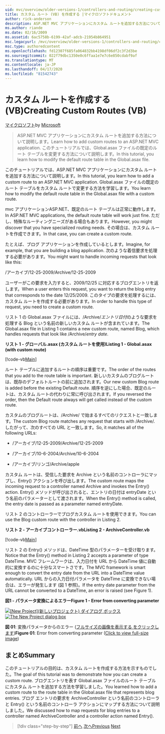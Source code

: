 ```yaml
---
uid: mvc/overview/older-versions-1/controllers-and-routing/creating-custom-routes-vb
title: カスタム ルート (VB) を作成する |マイクロソフトドキュメント
author: rick-anderson
description: ASP.NET MVC アプリケーションにカスタム ルートを追加する方法について説明します。 このチュートリアルでは、Global.asax ファイルの既定のルート テーブルを変更する方法について説明します。
ms.author: riande
ms.date: 02/16/2009
ms.assetid: 6ac5758b-6199-42af-adcb-21954b864951
msc.legacyurl: /mvc/overview/older-versions-1/controllers-and-routing/creating-custom-routes-vb
msc.type: authoredcontent
ms.openlocfilehash: fd12307f685fa064832bb4198df06df2c3f2d3be
ms.sourcegitcommit: 022f79dbc1350e0c6ffaa1e7e7c6e850cdabf9af
ms.translationtype: MT
ms.contentlocale: ja-JP
ms.lasthandoff: 04/17/2020
ms.locfileid: "81542743"
---
```

# <a name="creating-custom-routes-vb"></a><span data-ttu-id="16bd2-104">カスタム ルートを作成する (VB)</span><span class="sxs-lookup"><span data-stu-id="16bd2-104">Creating Custom Routes (VB)</span></span>

<span data-ttu-id="16bd2-105">[マイクロソフト](https://github.com/microsoft)</span><span class="sxs-lookup"><span data-stu-id="16bd2-105">by [Microsoft](https://github.com/microsoft)</span></span>

> <span data-ttu-id="16bd2-106">ASP.NET MVC アプリケーションにカスタム ルートを追加する方法について説明します。</span><span class="sxs-lookup"><span data-stu-id="16bd2-106">Learn how to add custom routes to an ASP.NET MVC application.</span></span> <span data-ttu-id="16bd2-107">このチュートリアルでは、Global.asax ファイルの既定のルート テーブルを変更する方法について説明します。</span><span class="sxs-lookup"><span data-stu-id="16bd2-107">In this tutorial, you learn how to modify the default route table in the Global.asax file.</span></span>

<span data-ttu-id="16bd2-108">このチュートリアルでは、ASP.NET MVC アプリケーションにカスタム ルートを追加する方法について説明します。</span><span class="sxs-lookup"><span data-stu-id="16bd2-108">In this tutorial, you learn how to add a custom route to an ASP.NET MVC application.</span></span> <span data-ttu-id="16bd2-109">Global.asax ファイルの既定のルート テーブルをカスタム ルートで変更する方法を学習します。</span><span class="sxs-lookup"><span data-stu-id="16bd2-109">You learn how to modify the default route table in the Global.asax file with a custom route.</span></span>

<span data-ttu-id="16bd2-110">mvc アプリケーションASP.NET、既定のルート テーブルは正常に動作します。</span><span class="sxs-lookup"><span data-stu-id="16bd2-110">In ASP.NET MVC applications, the default route table will work just fine.</span></span> <span data-ttu-id="16bd2-111">ただし、特殊なルーティングニーズがある場合もあります。</span><span class="sxs-lookup"><span data-stu-id="16bd2-111">However, you might discover that you have specialized routing needs.</span></span> <span data-ttu-id="16bd2-112">その場合は、カスタム ルートを作成できます。</span><span class="sxs-lookup"><span data-stu-id="16bd2-112">In that case, you can create a custom route.</span></span>

<span data-ttu-id="16bd2-113">たとえば、ブログ アプリケーションを作成しているとします。</span><span class="sxs-lookup"><span data-stu-id="16bd2-113">Imagine, for example, that you are building a blog application.</span></span> <span data-ttu-id="16bd2-114">次のような着信要求を処理する必要があります。</span><span class="sxs-lookup"><span data-stu-id="16bd2-114">You might want to handle incoming requests that look like this:</span></span>

<span data-ttu-id="16bd2-115">/アーカイブ/12-25-2009</span><span class="sxs-lookup"><span data-stu-id="16bd2-115">/Archive/12-25-2009</span></span>

<span data-ttu-id="16bd2-116">ユーザーがこの要求を入力すると、2009/12/25 に対応するブログエントリを返します。</span><span class="sxs-lookup"><span data-stu-id="16bd2-116">When a user enters this request, you want to return the blog entry that corresponds to the date 12/25/2009.</span></span> <span data-ttu-id="16bd2-117">このタイプの要求を処理するには、カスタム ルートを作成する必要があります。</span><span class="sxs-lookup"><span data-stu-id="16bd2-117">In order to handle this type of request, you need to create a custom route.</span></span>

<span data-ttu-id="16bd2-118">リスト 1 の Global.asax ファイルには、/Archive/*エントリ日付*のような要求を処理する Blog という名前の新しいカスタム ルートが含まれています。</span><span class="sxs-lookup"><span data-stu-id="16bd2-118">The Global.asax file in Listing 1 contains a new custom route, named Blog, which handles requests that look like /Archive/*entry date*.</span></span>

<span data-ttu-id="16bd2-119">**リスト 1 - グローバル.asax (カスタム ルートを使用)**</span><span class="sxs-lookup"><span data-stu-id="16bd2-119">**Listing 1 - Global.asax (with custom route)**</span></span>

[!code-vb[Main](creating-custom-routes-vb/samples/sample1.vb)]

<span data-ttu-id="16bd2-120">ルート テーブルに追加するルートの順序は重要です。</span><span class="sxs-lookup"><span data-stu-id="16bd2-120">The order of the routes that you add to the route table is important.</span></span> <span data-ttu-id="16bd2-121">新しいカスタムのブログルートは、既存のデフォルトルートの前に追加されます。</span><span class="sxs-lookup"><span data-stu-id="16bd2-121">Our new custom Blog route is added before the existing Default route.</span></span> <span data-ttu-id="16bd2-122">順序を逆にした場合、既定のルートは、カスタム ルートの代わりに常に呼び出されます。</span><span class="sxs-lookup"><span data-stu-id="16bd2-122">If you reversed the order, then the Default route always will get called instead of the custom route.</span></span>

<span data-ttu-id="16bd2-123">カスタムのブログルートは、/Archive/ で始まるすべてのリクエストと一致します。</span><span class="sxs-lookup"><span data-stu-id="16bd2-123">The custom Blog route matches any request that starts with /Archive/.</span></span> <span data-ttu-id="16bd2-124">したがって、次のすべての URL と一致します。</span><span class="sxs-lookup"><span data-stu-id="16bd2-124">So, it matches all of the following URLs:</span></span>

- <span data-ttu-id="16bd2-125">/アーカイブ/12-25-2009</span><span class="sxs-lookup"><span data-stu-id="16bd2-125">/Archive/12-25-2009</span></span>

- <span data-ttu-id="16bd2-126">/アーカイブ/10-6-2004</span><span class="sxs-lookup"><span data-stu-id="16bd2-126">/Archive/10-6-2004</span></span>

- <span data-ttu-id="16bd2-127">/アーカイブ/リンゴ</span><span class="sxs-lookup"><span data-stu-id="16bd2-127">/Archive/apple</span></span>

<span data-ttu-id="16bd2-128">カスタム ルートは、受信した要求を Archive という名前のコントローラにマップし、Entry() アクションを呼び出します。</span><span class="sxs-lookup"><span data-stu-id="16bd2-128">The custom route maps the incoming request to a controller named Archive and invokes the Entry() action.</span></span> <span data-ttu-id="16bd2-129">Entry() メソッドが呼び出されると、エントリの日付は entryDate という名前のパラメーターとして渡されます。</span><span class="sxs-lookup"><span data-stu-id="16bd2-129">When the Entry() method is called, the entry date is passed as a parameter named entryDate.</span></span>

<span data-ttu-id="16bd2-130">リスト 2 のコントローラーでブログカスタム ルートを使用できます。</span><span class="sxs-lookup"><span data-stu-id="16bd2-130">You can use the Blog custom route with the controller in Listing 2.</span></span>

<span data-ttu-id="16bd2-131">**リスト 2 - アーカイブコントローラー.vb**</span><span class="sxs-lookup"><span data-stu-id="16bd2-131">**Listing 2 - ArchiveController.vb**</span></span>

[!code-vb[Main](creating-custom-routes-vb/samples/sample2.vb)]

<span data-ttu-id="16bd2-132">リスト 2 の Entry() メソッドは、DateTime 型のパラメーターを受け取ります。</span><span class="sxs-lookup"><span data-stu-id="16bd2-132">Notice that the Entry() method in Listing 2 accepts a parameter of type DateTime.</span></span> <span data-ttu-id="16bd2-133">MVC フレームワークは、入力日付を URL から DateTime 値に自動的に変換するのに十分なスマートさです。</span><span class="sxs-lookup"><span data-stu-id="16bd2-133">The MVC framework is smart enough to convert the entry date from the URL into a DateTime value automatically.</span></span> <span data-ttu-id="16bd2-134">URL からの入力日付パラメータを DateTime に変換できない場合は、エラーが発生します (図 1 参照)。</span><span class="sxs-lookup"><span data-stu-id="16bd2-134">If the entry date parameter from the URL cannot be converted to a DateTime, an error is raised (see Figure 1).</span></span>

<span data-ttu-id="16bd2-135">**図1 - パラメータ変換によるエラー**</span><span class="sxs-lookup"><span data-stu-id="16bd2-135">**Figure 1 - Error from converting parameter**</span></span>

<span data-ttu-id="16bd2-136">[![[New Project]\(新しいプロジェクト\) ダイアログ ボックス](creating-custom-routes-vb/_static/image1.jpg)](creating-custom-routes-vb/_static/image1.png)</span><span class="sxs-lookup"><span data-stu-id="16bd2-136">[![The New Project dialog box](creating-custom-routes-vb/_static/image1.jpg)](creating-custom-routes-vb/_static/image1.png)</span></span>

<span data-ttu-id="16bd2-137">**図 01**: 変換パラメータからのエラー ([フルサイズの画像を表示する をクリックします](creating-custom-routes-vb/_static/image2.png))</span><span class="sxs-lookup"><span data-stu-id="16bd2-137">**Figure 01**: Error from converting parameter ([Click to view full-size image](creating-custom-routes-vb/_static/image2.png))</span></span>

## <a name="summary"></a><span data-ttu-id="16bd2-138">まとめ</span><span class="sxs-lookup"><span data-stu-id="16bd2-138">Summary</span></span>

<span data-ttu-id="16bd2-139">このチュートリアルの目的は、カスタム ルートを作成する方法を示すものでした。</span><span class="sxs-lookup"><span data-stu-id="16bd2-139">The goal of this tutorial was to demonstrate how you can create a custom route.</span></span> <span data-ttu-id="16bd2-140">ブログエントリを表す Global.asax ファイルのルート テーブルにカスタム ルートを追加する方法を学習しました。</span><span class="sxs-lookup"><span data-stu-id="16bd2-140">You learned how to add a custom route to the route table in the Global.asax file that represents blog entries.</span></span> <span data-ttu-id="16bd2-141">ブログ エントリの要求を ArchiveController という名前のコントローラと Entry() という名前のコントローラ アクションにマップする方法について説明しました。</span><span class="sxs-lookup"><span data-stu-id="16bd2-141">We discussed how to map requests for blog entries to a controller named ArchiveController and a controller action named Entry().</span></span>

> [!div class="step-by-step"]
> <span data-ttu-id="16bd2-142">[前へ](asp-net-mvc-controller-overview-vb.md)
> [次へ](creating-a-route-constraint-vb.md)</span><span class="sxs-lookup"><span data-stu-id="16bd2-142">[Previous](asp-net-mvc-controller-overview-vb.md)
[Next](creating-a-route-constraint-vb.md)</span></span>
